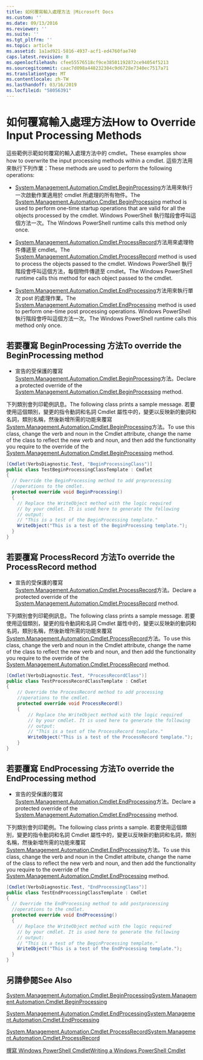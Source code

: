 ```yaml
---
title: 如何覆寫輸入處理方法 |Microsoft Docs
ms.custom: ''
ms.date: 09/13/2016
ms.reviewer: ''
ms.suite: ''
ms.tgt_pltfrm: ''
ms.topic: article
ms.assetid: 1a1ad921-5816-4937-acf1-ed4760fae740
caps.latest.revision: 8
ms.openlocfilehash: cfee55576518cf9ce38501192872ce94054f5213
ms.sourcegitcommit: caac7d098a448232304c9d6728e7340ec7517a71
ms.translationtype: MT
ms.contentlocale: zh-TW
ms.lasthandoff: 03/16/2019
ms.locfileid: "58056391"
---
```

# <a name="how-to-override-input-processing-methods"></a><span data-ttu-id="8a046-102">如何覆寫輸入處理方法</span><span class="sxs-lookup"><span data-stu-id="8a046-102">How to Override Input Processing Methods</span></span>

<span data-ttu-id="8a046-103">這些範例示範如何覆寫的輸入處理方法中的 cmdlet。</span><span class="sxs-lookup"><span data-stu-id="8a046-103">These examples show how to overwrite the input processing methods within a cmdlet.</span></span> <span data-ttu-id="8a046-104">這些方法用來執行下列作業：</span><span class="sxs-lookup"><span data-stu-id="8a046-104">These methods are used to perform the following operations:</span></span>

- <span data-ttu-id="8a046-105">[System.Management.Automation.Cmdlet.BeginProcessing](/dotnet/api/System.Management.Automation.Cmdlet.BeginProcessing)方法用來執行一次啟動作業適用於 cmdlet 所處理的所有物件。</span><span class="sxs-lookup"><span data-stu-id="8a046-105">The [System.Management.Automation.Cmdlet.BeginProcessing](/dotnet/api/System.Management.Automation.Cmdlet.BeginProcessing) method is used to perform one-time startup operations that are valid for all the objects processed by the cmdlet.</span></span> <span data-ttu-id="8a046-106">Windows PowerShell 執行階段會呼叫這個方法一次。</span><span class="sxs-lookup"><span data-stu-id="8a046-106">The Windows PowerShell runtime calls this method only once.</span></span>

- <span data-ttu-id="8a046-107">[System.Management.Automation.Cmdlet.ProcessRecord](/dotnet/api/System.Management.Automation.Cmdlet.ProcessRecord)方法用來處理物件傳遞至 cmdlet。</span><span class="sxs-lookup"><span data-stu-id="8a046-107">The [System.Management.Automation.Cmdlet.ProcessRecord](/dotnet/api/System.Management.Automation.Cmdlet.ProcessRecord) method is used to process the objects passed to the cmdlet.</span></span> <span data-ttu-id="8a046-108">Windows PowerShell 執行階段會呼叫這個方法，每個物件傳遞至 cmdlet。</span><span class="sxs-lookup"><span data-stu-id="8a046-108">The Windows PowerShell runtime calls this method for each object passed to the cmdlet.</span></span>

- <span data-ttu-id="8a046-109">[System.Management.Automation.Cmdlet.EndProcessing](/dotnet/api/System.Management.Automation.Cmdlet.EndProcessing)方法用來執行單次 post 的處理作業。</span><span class="sxs-lookup"><span data-stu-id="8a046-109">The [System.Management.Automation.Cmdlet.EndProcessing](/dotnet/api/System.Management.Automation.Cmdlet.EndProcessing) method is used to perform one-time post processing operations.</span></span> <span data-ttu-id="8a046-110">Windows PowerShell 執行階段會呼叫這個方法一次。</span><span class="sxs-lookup"><span data-stu-id="8a046-110">The Windows PowerShell runtime calls this method only once.</span></span>

## <a name="to-override-the-beginprocessing-method"></a><span data-ttu-id="8a046-111">若要覆寫 BeginProcessing 方法</span><span class="sxs-lookup"><span data-stu-id="8a046-111">To override the BeginProcessing method</span></span>

- <span data-ttu-id="8a046-112">宣告的受保護的覆寫[System.Management.Automation.Cmdlet.BeginProcessing](/dotnet/api/System.Management.Automation.Cmdlet.BeginProcessing)方法。</span><span class="sxs-lookup"><span data-stu-id="8a046-112">Declare a protected override of the [System.Management.Automation.Cmdlet.BeginProcessing](/dotnet/api/System.Management.Automation.Cmdlet.BeginProcessing) method.</span></span>

<span data-ttu-id="8a046-113">下列類別會列印範例訊息。</span><span class="sxs-lookup"><span data-stu-id="8a046-113">The following class prints a sample message.</span></span> <span data-ttu-id="8a046-114">若要使用這個類別，變更的指令動詞和名詞 Cmdlet 屬性中的，變更以反映新的動詞和名詞，類別名稱，然後新增所需的功能來覆寫[System.Management.Automation.Cmdlet.BeginProcessing](/dotnet/api/System.Management.Automation.Cmdlet.BeginProcessing)方法。</span><span class="sxs-lookup"><span data-stu-id="8a046-114">To use this class, change the verb and noun in the Cmdlet attribute, change the name of the class to reflect the new verb and noun, and then add the functionality you require to the override of the [System.Management.Automation.Cmdlet.BeginProcessing](/dotnet/api/System.Management.Automation.Cmdlet.BeginProcessing) method.</span></span>

```csharp
[Cmdlet(VerbsDiagnostic.Test, "BeginProcessingClass")]
public class TestBeginProcessingClassTemplate : Cmdlet
{
  // Override the BeginProcessing method to add preprocessing
  //operations to the cmdlet.
  protected override void BeginProcessing()
  {
    // Replace the WriteObject method with the logic required
    // by your cmdlet. It is used here to generate the following
    // output:
    // "This is a test of the BeginProcessing template."
    WriteObject("This is a test of the BeginProcessing template.");
  }
}
```

## <a name="to-override-the-processrecord-method"></a><span data-ttu-id="8a046-115">若要覆寫 ProcessRecord 方法</span><span class="sxs-lookup"><span data-stu-id="8a046-115">To override the ProcessRecord method</span></span>

- <span data-ttu-id="8a046-116">宣告的受保護的覆寫[System.Management.Automation.Cmdlet.ProcessRecord](/dotnet/api/System.Management.Automation.Cmdlet.ProcessRecord)方法。</span><span class="sxs-lookup"><span data-stu-id="8a046-116">Declare a protected override of the [System.Management.Automation.Cmdlet.ProcessRecord](/dotnet/api/System.Management.Automation.Cmdlet.ProcessRecord) method.</span></span>

<span data-ttu-id="8a046-117">下列類別會列印範例訊息。</span><span class="sxs-lookup"><span data-stu-id="8a046-117">The following class prints a sample message.</span></span> <span data-ttu-id="8a046-118">若要使用這個類別，變更的指令動詞和名詞 Cmdlet 屬性中的，變更以反映新的動詞和名詞，類別名稱，然後新增所需的功能來覆寫[System.Management.Automation.Cmdlet.ProcessRecord](/dotnet/api/System.Management.Automation.Cmdlet.ProcessRecord)方法。</span><span class="sxs-lookup"><span data-stu-id="8a046-118">To use this class, change the verb and noun in the Cmdlet attribute, change the name of the class to reflect the new verb and noun, and then add the functionality you require to the override of the [System.Management.Automation.Cmdlet.ProcessRecord](/dotnet/api/System.Management.Automation.Cmdlet.ProcessRecord) method.</span></span>

```csharp
[Cmdlet(VerbsDiagnostic.Test, "ProcessRecordClass")]
public class TestProcessRecordClassTemplate : Cmdlet
{
    // Override the ProcessRecord method to add processing
    //operations to the cmdlet.
    protected override void ProcessRecord()
    {
        // Replace the WriteObject method with the logic required
        // by your cmdlet. It is used here to generate the following
        // output:
        // "This is a test of the ProcessRecord template."
        WriteObject("This is a test of the ProcessRecord template.");
    }
}

```

## <a name="to-override-the-endprocessing-method"></a><span data-ttu-id="8a046-119">若要覆寫 EndProcessing 方法</span><span class="sxs-lookup"><span data-stu-id="8a046-119">To override the EndProcessing method</span></span>

- <span data-ttu-id="8a046-120">宣告的受保護的覆寫[System.Management.Automation.Cmdlet.EndProcessing](/dotnet/api/System.Management.Automation.Cmdlet.EndProcessing)方法。</span><span class="sxs-lookup"><span data-stu-id="8a046-120">Declare a protected override of the [System.Management.Automation.Cmdlet.EndProcessing](/dotnet/api/System.Management.Automation.Cmdlet.EndProcessing) method.</span></span>

<span data-ttu-id="8a046-121">下列類別會列印範例。</span><span class="sxs-lookup"><span data-stu-id="8a046-121">The following class prints a sample.</span></span> <span data-ttu-id="8a046-122">若要使用這個類別，變更的指令動詞和名詞 Cmdlet 屬性中的，變更以反映新的動詞和名詞，類別名稱，然後新增所需的功能來覆寫[System.Management.Automation.Cmdlet.EndProcessing](/dotnet/api/System.Management.Automation.Cmdlet.EndProcessing)方法。</span><span class="sxs-lookup"><span data-stu-id="8a046-122">To use this class, change the verb and noun in the Cmdlet attribute, change the name of the class to reflect the new verb and noun, and then add the functionality you require to the override of the [System.Management.Automation.Cmdlet.EndProcessing](/dotnet/api/System.Management.Automation.Cmdlet.EndProcessing) method.</span></span>

```csharp
[Cmdlet(VerbsDiagnostic.Test, "EndProcessingClass")]
public class TestEndProcessingClassTemplate : Cmdlet
{
  // Override the EndProcessing method to add postprocessing
  //operations to the cmdlet.
  protected override void EndProcessing()
  {
    // Replace the WriteObject method with the logic required
    // by your cmdlet. It is used here to generate the following
    // output:
    // "This is a test of the BeginProcessing template."
    WriteObject("This is a test of the EndProcessing template.");
  }
}
```

## <a name="see-also"></a><span data-ttu-id="8a046-123">另請參閱</span><span class="sxs-lookup"><span data-stu-id="8a046-123">See Also</span></span>

[<span data-ttu-id="8a046-124">System.Management.Automation.Cmdlet.BeginProcessing</span><span class="sxs-lookup"><span data-stu-id="8a046-124">System.Management.Automation.Cmdlet.BeginProcessing</span></span>](/dotnet/api/System.Management.Automation.Cmdlet.BeginProcessing)

[<span data-ttu-id="8a046-125">System.Management.Automation.Cmdlet.EndProcessing</span><span class="sxs-lookup"><span data-stu-id="8a046-125">System.Management.Automation.Cmdlet.EndProcessing</span></span>](/dotnet/api/System.Management.Automation.Cmdlet.EndProcessing)

[<span data-ttu-id="8a046-126">System.Management.Automation.Cmdlet.ProcessRecord</span><span class="sxs-lookup"><span data-stu-id="8a046-126">System.Management.Automation.Cmdlet.ProcessRecord</span></span>](/dotnet/api/System.Management.Automation.Cmdlet.ProcessRecord)

[<span data-ttu-id="8a046-127">撰寫 Windows PowerShell Cmdlet</span><span class="sxs-lookup"><span data-stu-id="8a046-127">Writing a Windows PowerShell Cmdlet</span></span>](./writing-a-windows-powershell-cmdlet.md)
